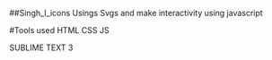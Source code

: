 ##Singh_I_icons
Usings Svgs and make interactivity using javascript



#Tools used
HTML
CSS
JS

SUBLIME TEXT 3



